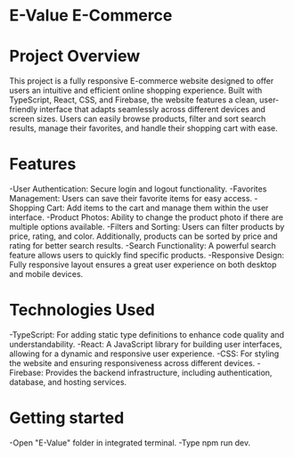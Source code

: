 # E-Value E-Commerce

# Project Overview
This project is a fully responsive E-commerce website designed to offer users an intuitive and efficient online shopping experience. Built with TypeScript, React, CSS, and Firebase, the website features a clean, user-friendly interface that adapts seamlessly across different devices and screen sizes. Users can easily browse products, filter and sort search results, manage their favorites, and handle their shopping cart with ease.

# Features

-User Authentication: Secure login and logout functionality.
-Favorites Management: Users can save their favorite items for easy access.
-Shopping Cart: Add items to the cart and manage them within the user interface.
-Product Photos: Ability to change the product photo if there are multiple options available.
-Filters and Sorting: Users can filter products by price, rating, and color. Additionally, products can be sorted by price and rating for better search results.
-Search Functionality: A powerful search feature allows users to quickly find specific products.
-Responsive Design: Fully responsive layout ensures a great user experience on both desktop and mobile devices.

# Technologies Used
-TypeScript: For adding static type definitions to enhance code quality and understandability.
-React: A JavaScript library for building user interfaces, allowing for a dynamic and responsive user experience.
-CSS: For styling the website and ensuring responsiveness across different devices.
-Firebase: Provides the backend infrastructure, including authentication, database, and hosting services.

# Getting started

-Open "E-Value" folder in integrated terminal.
-Type npm run dev.